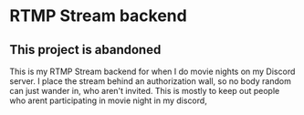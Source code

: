 # RTMP Stream backend

## This project is abandoned

This is my RTMP Stream backend for when I do movie nights on my Discord server.
I place the stream behind an authorization wall, so no body random can just wander in, who aren't invited.
This is mostly to keep out people who arent participating in movie night in my discord,